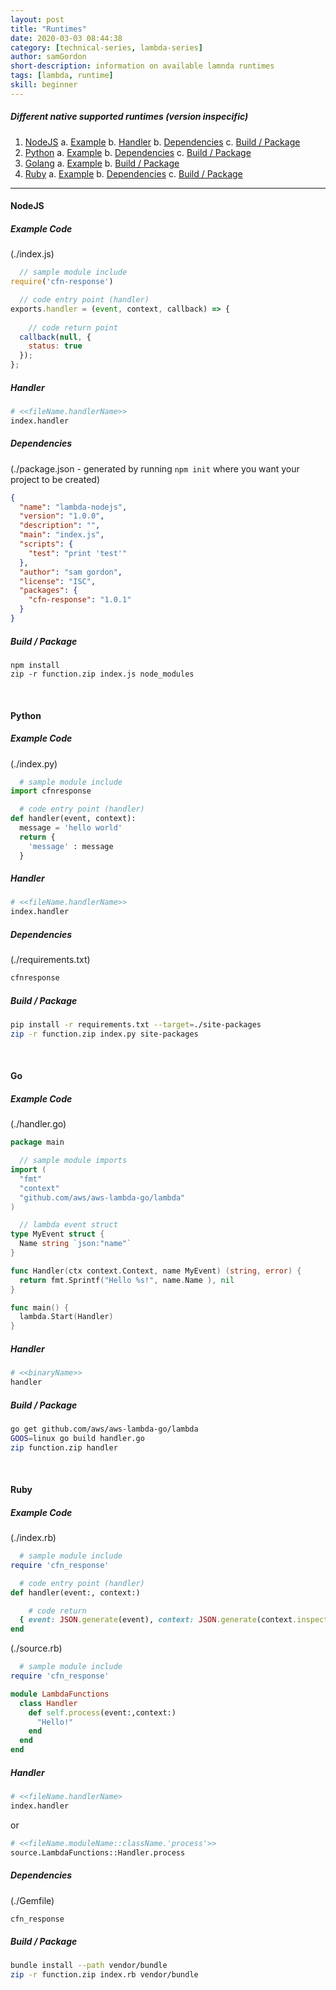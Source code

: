```yaml
---
layout: post
title: "Runtimes"
date: 2020-03-03 08:44:38
category: [technical-series, lambda-series]
author: samGordon
short-description: information on available lamnda runtimes
tags: [lambda, runtime]
skill: beginner
---
```


##### Different native supported runtimes (version inspecific)
1. [NodeJS](#nodejs)
  a. [Example](#nodejs-example)
  b. [Handler](#nodejs-handler)
  b. [Dependencies](#nodejs-depencies)
  c. [Build / Package](#nodejs-build-package)
2. [Python](#python)
  a. [Example](#python-example)
  b. [Dependencies](#python-dependencies)
  c. [Build / Package](#python-build-package)
3. [Golang](#golang)
  a. [Example](#go-example)
  b. [Build / Package](#go-build-package)
4. [Ruby](#ruby)
  a. [Example](#ruby-example)
  b. [Dependencies](#ruby-dependencies)
  c. [Build / Package](#ruby-build-package)

---

#### NodeJS

<a name = "nodejs-example"></a>
##### Example Code

(./index.js)
```javascript
  // sample module include
require('cfn-response')

  // code entry point (handler)
exports.handler = (event, context, callback) => {
  
    // code return point
  callback(null, {
    status: true
  });
};
```

<a name = "nodejs-handler"></a>
##### Handler

```sh
# <<fileName.handlerName>>
index.handler
```

<a name = "nodejs-dependencies"></a>
##### Dependencies

(./package.json - generated by running `npm init` where you want your project to be created)
```json
{
  "name": "lambda-nodejs",
  "version": "1.0.0",
  "description": "",
  "main": "index.js",
  "scripts": {
    "test": "print 'test'"
  },
  "author": "sam gordon",
  "license": "ISC",
  "packages": {
    "cfn-response": "1.0.1"
  }
}
```

<a name = "nodejs-build-package"></a>
##### Build / Package

```
npm install
zip -r function.zip index.js node_modules
```

<br>

#### Python

<a name = "python-example"></a>
##### Example Code

(./index.py)
```python
  # sample module include
import cfnresponse

  # code entry point (handler)
def handler(event, context):
  message = 'hello world'    
  return {
    'message' : message
  }  
```

<a name = "python-handler"></a>
##### Handler

```sh
# <<fileName.handlerName>>
index.handler
```

<a name = "python-dependencies"></a>
##### Dependencies

(./requirements.txt)
```sh
cfnresponse
```

<a name = "python-build-package"></a>
##### Build / Package

```sh
pip install -r requirements.txt --target=./site-packages
zip -r function.zip index.py site-packages
```

<br>

<a name = "golang"></a>
#### Go

<a name = "go-example"></a>
##### Example Code

(./handler.go)
```go
package main

  // sample module imports
import (
  "fmt"
  "context"
  "github.com/aws/aws-lambda-go/lambda"
)

  // lambda event struct
type MyEvent struct {
  Name string `json:"name"`
}

func Handler(ctx context.Context, name MyEvent) (string, error) {
  return fmt.Sprintf("Hello %s!", name.Name ), nil
}

func main() {
  lambda.Start(Handler)
}
```

<a name = "go-handler"></a>
##### Handler

```sh
# <<binaryName>>
handler
```

<a name = "go-build"></a>
##### Build / Package

```sh
go get github.com/aws/aws-lambda-go/lambda
GOOS=linux go build handler.go
zip function.zip handler
```

<br>

#### Ruby

<a name = "ruby-example"></a>
##### Example Code

(./index.rb)
```ruby
  # sample module include
require 'cfn_response'

  # code entry point (handler)
def handler(event:, context:)

    # code return
  { event: JSON.generate(event), context: JSON.generate(context.inspect) }
end
```
(./source.rb)
```ruby
  # sample module include
require 'cfn_response'

module LambdaFunctions
  class Handler
    def self.process(event:,context:)
      "Hello!"
    end
  end
end
```

<a name = "ruby-handler"></a>
##### Handler

```sh
# <<fileName.handlerName>
index.handler
```
or
```sh
# <<fileName.moduleName::className.'process'>>
source.LambdaFunctions::Handler.process
```

<a name = "ruby-dependencies"></a>
##### Dependencies

(./Gemfile)
```sh
cfn_response
```

<a name = "ruby-build-package"></a>
##### Build / Package

```sh
bundle install --path vendor/bundle
zip -r function.zip index.rb vendor/bundle
```
